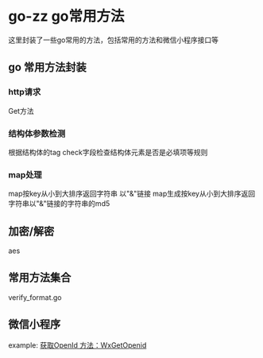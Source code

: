 # go-zz  go常用方法
这里封装了一些go常用的方法，包括常用的方法和微信小程序接口等

## go 常用方法封装
### http请求
Get方法  

### 结构体参数检测
根据结构体的tag  check字段检查结构体元素是否是必填项等规则

### map处理
map按key从小到大排序返回字符串 以"&"链接
map生成按key从小到大排序返回字符串以"&"链接的字符串的md5

## 加密/解密
aes

## 常用方法集合
verify_format.go

## 微信小程序
example: [获取OpenId 方法：WxGetOpenid](example/wx.go)

